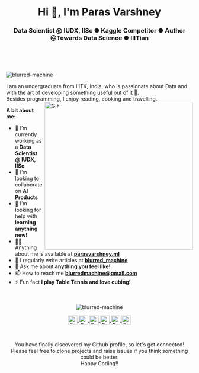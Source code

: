 <h1 align="center">Hi 👋, I'm Paras Varshney</h1>
<h3 align="center">Data Scientist @ IUDX, IISc ● Kaggle Competitor ● Author @Towards Data Science ● IIITian</h3>

<br />
<br />
<br />
<p align="left"> <img src="https://komarev.com/ghpvc/?username=blurred-machine" alt="blurred-machine" /> </p>
I am an undergraduate from IIITK, India, who is passionate about Data and with the art of developing something useful out of it 🚀.
<br/>
Besides programming, I enjoy reading, cooking and travelling.
<br>
<img align="right" alt="GIF" src="https://raw.githubusercontent.com/blurred-machine/blurred-machine/master/animation.gif" width="400px" />
  
**A bit about me:**

- 🔭 I’m currently working as a **Data Scientist @ IUDX, IISc**
- 👯 I’m looking to collaborate on **AI Products**
- 🤔 I’m looking for help with **learning anything new!**
- 👨‍💻 Anything about me is available at **[parasvarshney.ml](https://parasvarshney.ml)**
- 📝 I regularly write articles at **[blurred_machine](https://blurred-machine.medium.com)**
- 💬 Ask me about **anything you feel like!**
- 📫 How to reach me **blurredmachine@gmail.com**
- ⚡ Fun fact **I play Table Tennis and love cubing!**

<br>
<p align="center">
<img src="https://github-readme-stats.vercel.app/api?username=blurred-machine&show_icons=true" alt="blurred-machine"/>
</p>

<p align="center">
<a href="https://www.linkedin.com/in/blurred-machine">	
  <img align="center" alt="Paras Varshney | LinkdeIn" width="25px" height="25" src="https://cdn.jsdelivr.net/npm/simple-icons@v3/icons/linkedin.svg" />	
</a>	
<a href="https://medium.com/@blurred_machine">	
  <img align="center" alt="Paras Varshney | Medium" width="25px" height="25" src="https://cdn.jsdelivr.net/npm/simple-icons@v3/icons/medium.svg" />	
</a>	
<a href="https://www.kaggle.com/blurredmachine">	
  <img align="center" alt="Paras Varshney | Kaggle" width="25px" height="25" src="https://cdn.jsdelivr.net/npm/simple-icons@v3/icons/kaggle.svg" />	
</a>	
<a href="https://twitter.com/blurred_machine">	
  <img align="center" alt="Paras Varshney | Twitter" width="25px" height="25" src="https://cdn.jsdelivr.net/npm/simple-icons@v3/icons/twitter.svg" />	
</a>	
<a href="https://www.instagram.com/blurred_machine">	
  <img align="center" alt="Paras Varshney | Instagram" width="25px" height="25" src="https://cdn.jsdelivr.net/npm/simple-icons@v3/icons/instagram.svg" />	
</a>
<a href="https://sourcerer.io/blurred-machine">
  <img align="center" alt="Paras Varshney | Sourcerer" width="25px" height="25" src="https://sourcerer.io/icons/logo-sharing.svg">
</a>
  
</p>
<br>

<p align="center">
You have finally discovered my Github profile, so let's get connected!
<br/>
Please feel free to clone projects and raise issues if you think something could be better.
<br/>
Happy Coding!!
</p>  
